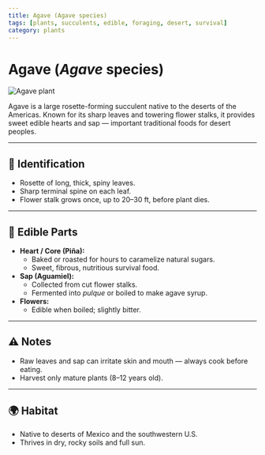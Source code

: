 ```yaml
---
title: Agave (Agave species)
tags: [plants, succulents, edible, foraging, desert, survival]
category: plants
---
```


# Agave (*Agave* species)

![Agave plant](plants/images/agave.jpg)

Agave is a large rosette-forming succulent native to the deserts of the Americas. Known for its sharp leaves and towering flower stalks, it provides sweet edible hearts and sap — important traditional foods for desert peoples.

---

## 🌱 Identification
- Rosette of long, thick, spiny leaves.  
- Sharp terminal spine on each leaf.  
- Flower stalk grows once, up to 20–30 ft, before plant dies.

---

## 🍴 Edible Parts
- **Heart / Core (Piña):**  
  - Baked or roasted for hours to caramelize natural sugars.  
  - Sweet, fibrous, nutritious survival food.  
- **Sap (Aguamiel):**  
  - Collected from cut flower stalks.  
  - Fermented into *pulque* or boiled to make agave syrup.  
- **Flowers:**  
  - Edible when boiled; slightly bitter.

---

## ⚠️ Notes
- Raw leaves and sap can irritate skin and mouth — always cook before eating.  
- Harvest only mature plants (8–12 years old).  

---

## 🌍 Habitat
- Native to deserts of Mexico and the southwestern U.S.  
- Thrives in dry, rocky soils and full sun.
